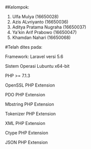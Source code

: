#Kelompok:

1. Ulfa Mulya (16650028)
2. Azis ALvriyanto (16650036)
3. Aditya Pratama Nugraha (16650037)
4. Ya'kin Arif Prabowo (16650047)
5. Khamdan Nahari (16650068)

#Telah dites pada:

Framework: Laravel versi 5.6

Sistem Operasi Lubuntu x64-bit

PHP >= 7.1.3

OpenSSL PHP Extension

PDO PHP Extension

Mbstring PHP Extension

Tokenizer PHP Extension

XML PHP Extension

Ctype PHP Extension

JSON PHP Extension
